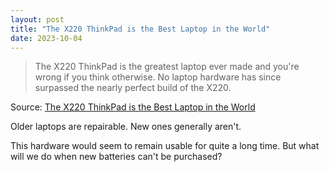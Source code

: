 ```yaml
---
layout: post
title: "The X220 ThinkPad is the Best Laptop in the World"
date: 2023-10-04
---
```


> The X220 ThinkPad is the greatest laptop ever made and you're wrong if
you think otherwise. No laptop hardware has since surpassed the nearly
perfect build of the X220.

Source: [The X220 ThinkPad is the Best Laptop in the World](
https://bt.ht/x220)

Older laptops are repairable. New ones generally aren't.

This hardware would seem to remain usable for quite a long time. But what
will we do when new batteries can't be purchased?

